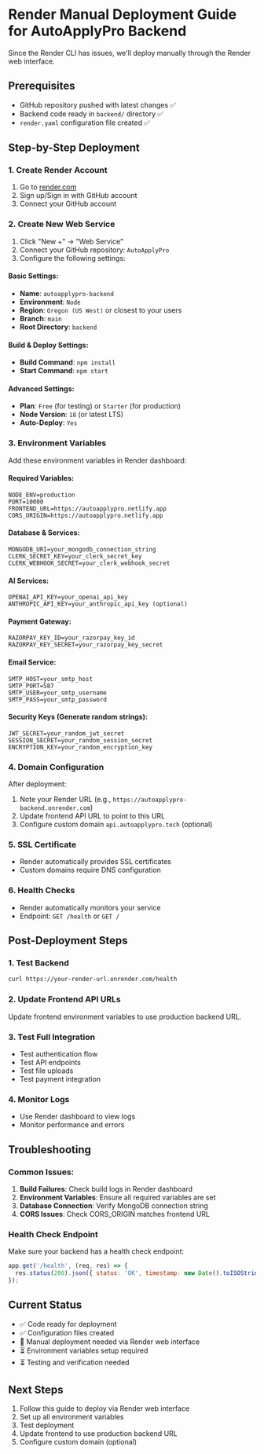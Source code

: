 # Render Manual Deployment Guide for AutoApplyPro Backend

Since the Render CLI has issues, we'll deploy manually through the Render web interface.

## Prerequisites
- GitHub repository pushed with latest changes ✅
- Backend code ready in `backend/` directory ✅
- `render.yaml` configuration file created ✅

## Step-by-Step Deployment

### 1. Create Render Account
1. Go to [render.com](https://render.com)
2. Sign up/Sign in with GitHub account
3. Connect your GitHub account

### 2. Create New Web Service
1. Click "New +" → "Web Service"
2. Connect your GitHub repository: `AutoApplyPro`
3. Configure the following settings:

#### Basic Settings:
- **Name**: `autoapplypro-backend`
- **Environment**: `Node`
- **Region**: `Oregon (US West)` or closest to your users
- **Branch**: `main`
- **Root Directory**: `backend`

#### Build & Deploy Settings:
- **Build Command**: `npm install`
- **Start Command**: `npm start`

#### Advanced Settings:
- **Plan**: `Free` (for testing) or `Starter` (for production)
- **Node Version**: `18` (or latest LTS)
- **Auto-Deploy**: `Yes`

### 3. Environment Variables
Add these environment variables in Render dashboard:

#### Required Variables:
```
NODE_ENV=production
PORT=10000
FRONTEND_URL=https://autoapplypro.netlify.app
CORS_ORIGIN=https://autoapplypro.netlify.app
```

#### Database & Services:
```
MONGODB_URI=your_mongodb_connection_string
CLERK_SECRET_KEY=your_clerk_secret_key
CLERK_WEBHOOK_SECRET=your_clerk_webhook_secret
```

#### AI Services:
```
OPENAI_API_KEY=your_openai_api_key
ANTHROPIC_API_KEY=your_anthropic_api_key (optional)
```

#### Payment Gateway:
```
RAZORPAY_KEY_ID=your_razorpay_key_id
RAZORPAY_KEY_SECRET=your_razorpay_key_secret
```

#### Email Service:
```
SMTP_HOST=your_smtp_host
SMTP_PORT=587
SMTP_USER=your_smtp_username
SMTP_PASS=your_smtp_password
```

#### Security Keys (Generate random strings):
```
JWT_SECRET=your_random_jwt_secret
SESSION_SECRET=your_random_session_secret
ENCRYPTION_KEY=your_random_encryption_key
```

### 4. Domain Configuration
After deployment:
1. Note your Render URL (e.g., `https://autoapplypro-backend.onrender.com`)
2. Update frontend API URL to point to this URL
3. Configure custom domain `api.autoapplypro.tech` (optional)

### 5. SSL Certificate
- Render automatically provides SSL certificates
- Custom domains require DNS configuration

### 6. Health Checks
- Render automatically monitors your service
- Endpoint: `GET /health` or `GET /`

## Post-Deployment Steps

### 1. Test Backend
```bash
curl https://your-render-url.onrender.com/health
```

### 2. Update Frontend API URLs
Update frontend environment variables to use production backend URL.

### 3. Test Full Integration
- Test authentication flow
- Test API endpoints
- Test file uploads
- Test payment integration

### 4. Monitor Logs
- Use Render dashboard to view logs
- Monitor performance and errors

## Troubleshooting

### Common Issues:
1. **Build Failures**: Check build logs in Render dashboard
2. **Environment Variables**: Ensure all required variables are set
3. **Database Connection**: Verify MongoDB connection string
4. **CORS Issues**: Check CORS_ORIGIN matches frontend URL

### Health Check Endpoint
Make sure your backend has a health check endpoint:
```javascript
app.get('/health', (req, res) => {
  res.status(200).json({ status: 'OK', timestamp: new Date().toISOString() });
});
```

## Current Status
- ✅ Code ready for deployment
- ✅ Configuration files created
- 🔄 Manual deployment needed via Render web interface
- ⏳ Environment variables setup required
- ⏳ Testing and verification needed

## Next Steps
1. Follow this guide to deploy via Render web interface
2. Set up all environment variables
3. Test deployment
4. Update frontend to use production backend URL
5. Configure custom domain (optional)
